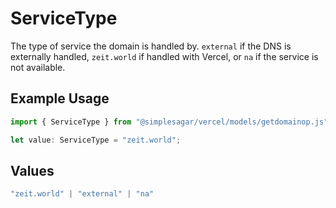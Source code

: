 # ServiceType

The type of service the domain is handled by. `external` if the DNS is externally handled, `zeit.world` if handled with Vercel, or `na` if the service is not available.

## Example Usage

```typescript
import { ServiceType } from "@simplesagar/vercel/models/getdomainop.js";

let value: ServiceType = "zeit.world";
```

## Values

```typescript
"zeit.world" | "external" | "na"
```